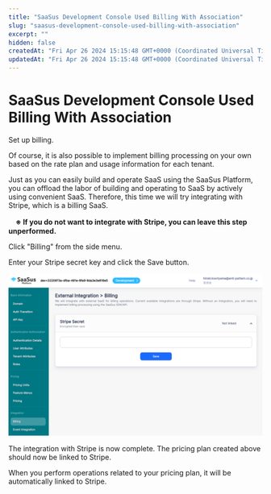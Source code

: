 ```yaml
---
title: "SaaSus Development Console Used Billing With Association"
slug: "saasus-development-console-used-billing-with-association"
excerpt: ""
hidden: false
createdAt: "Fri Apr 26 2024 15:15:48 GMT+0000 (Coordinated Universal Time)"
updatedAt: "Fri Apr 26 2024 15:15:48 GMT+0000 (Coordinated Universal Time)"
---
```


# SaaSus Development Console Used Billing With Association

Set up billing.

Of course, it is also possible to implement billing processing on your own based on the rate plan and usage information for each tenant.

Just as you can easily build and operate SaaS using the SaaSus Platform, you can offload the labor of building and operating to SaaS by actively using convenient SaaS.
Therefore, this time we will try integrating with Stripe, which is a billing SaaS.

　**※ If you do not want to integrate with Stripe, you can leave this step unperformed.**

Click "Billing" from the side menu.

Enter your Stripe secret key and click the Save button.

![01](/img/saas-development-console/saasus-development-console-used-billing-with-association-01.png)

The integration with Stripe is now complete.
The pricing plan created above should now be linked to Stripe.

When you perform operations related to your pricing plan, it will be automatically linked to Stripe.
